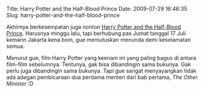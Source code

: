 Title: Harry Potter and the Half-Blood Prince
Date: 2009-07-29 16:46:35
Slug: harry-potter-and-the-half-blood-prince

Akhirnya berkesempatan juga nonton [Harry Potter and the Half-Blood Prince](http://www.imdb.com/title/tt0417741/). Harusnya minggu lalu, tapi berhubung pas Jumat tanggal 17 Juli kemarin Jakarta kena bom, gue memutuskan menunda demi keselamatan semua.

Menurut gue, film Harry Potter yang keenam ini yang paling bagus di antara film-film sebelumnya. Tentunya, gak bisa dibandingin sama bukunya. Gak perlu juga dibandingin sama bukunya. Tapi gue sangat menyayangkan tidak ada adegan pembicaraan dua perdama menteri dari bab pertama, _The Other Minister_ :D